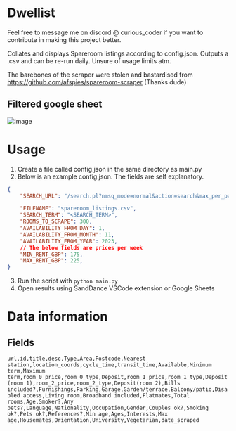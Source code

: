 # Dwellist
Feel free to message me on discord @ curious_coder if you want to contribute in making this project better.

Collates and displays Spareroom listings according to config.json. 
Outputs a .csv and can be re-run daily.
Unsure of usage limits atm.

The barebones of the scraper were stolen and bastardised from https://github.com/afspies/spareroom-scraper (Thanks dude)

## Filtered google sheet
![image](https://user-images.githubusercontent.com/14139469/235493682-db45832a-e911-4813-bbc6-bf55341f4181.png)

<!-- TODO: Update the following section -->
# Usage
1. Create a file called config.json in the same directory as main.py
2. Below is an example config.json. The fields are self explanatory.
```json
{
    "SEARCH_URL": "/search.pl?nmsq_mode=normal&action=search&max_per_page=&flatshare_type=offered&search=%SEARCH_TERM%&min_rent=%MIN_RENT_GBP%&max_rent=%MAX_RENT_GBP%&per=pw&available_search=N&day_avail=%AVAILABILITY_FROM_DAY%&mon_avail=%AVAILABILITY_FROM_MONTH%&year_avail=%AVAILABILITY_FROM_YEAR%&min_term=0&max_term=0&radius=2&days_of_wk_available=7+days+a+week&showme_rooms=Y",

    "FILENAME": "spareroom_listings.csv",
    "SEARCH_TERM": "<SEARCH_TERM>",
    "ROOMS_TO_SCRAPE": 300,
    "AVAILABILITY_FROM_DAY": 1,
    "AVAILABILITY_FROM_MONTH": 11,
    "AVAILABILITY_FROM_YEAR": 2023,
    // The below fields are prices per week
    "MIN_RENT_GBP": 175, 
    "MAX_RENT_GBP": 225,
}
```
3. Run the script with `python main.py`
4. Open results using SandDance VSCode extension or Google Sheets

# Data information
## Fields
`url,id,title,desc,Type,Area,Postcode,Nearest station,location_coords,cycle_time,transit_time,Available,Minimum term,Maximum term,room_0_price,room_0_type,Deposit,room_1_price,room_1_type,Deposit(room 1),room_2_price,room_2_type,Deposit(room 2),Bills included?,Furnishings,Parking,Garage,Garden/terrace,Balcony/patio,Disabled access,Living room,Broadband included,Flatmates,Total rooms,Age,Smoker?,Any pets?,Language,Nationality,Occupation,Gender,Couples ok?,Smoking ok?,Pets ok?,References?,Min age,Ages,Interests,Max age,Housemates,Orientation,University,Vegetarian,date_scraped`


